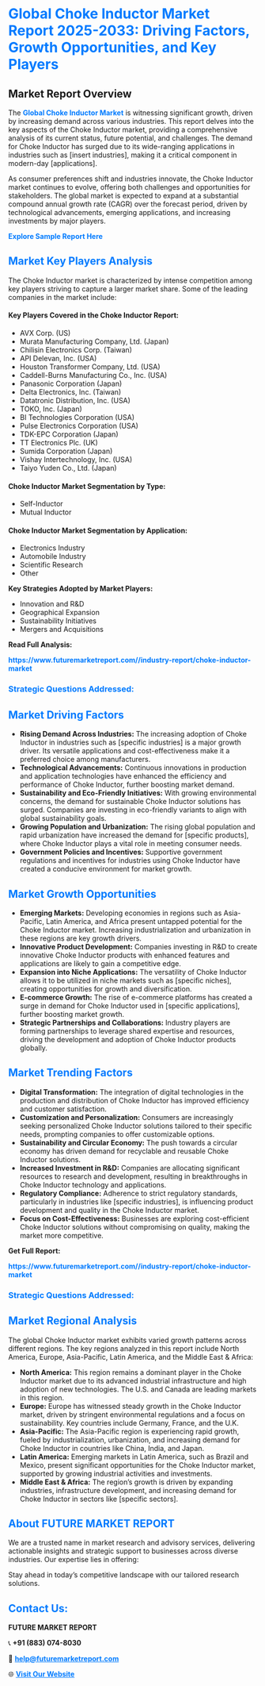 <h1 style="color: #007BFF;">Global Choke Inductor Market Report 2025-2033: Driving Factors, Growth Opportunities, and Key Players</h1>

<section id="overview">
<h2>Market Report Overview</h2>
<p>The <a href="https://www.futuremarketreport.com//industry-report/choke-inductor-market" style="color: #007BFF; text-decoration: none;"><strong>Global Choke Inductor Market</strong></a> is witnessing significant growth, driven by increasing demand across various industries. This report delves into the key aspects of the Choke Inductor market, providing a comprehensive analysis of its current status, future potential, and challenges. The demand for Choke Inductor has surged due to its wide-ranging applications in industries such as [insert industries], making it a critical component in modern-day [applications].</p>
<p>As consumer preferences shift and industries innovate, the Choke Inductor market continues to evolve, offering both challenges and opportunities for stakeholders. The global market is expected to expand at a substantial compound annual growth rate (CAGR) over the forecast period, driven by technological advancements, emerging applications, and increasing investments by major players.</p>
</section>

<section id="overview">
<p><a href="https://www.futuremarketreport.com//request-sample/reportId=76308" style="color: #007BFF; text-decoration: none;"><strong>Explore Sample Report Here</strong></a></p>
</section>

<section id="key-players">
<h2 style="color: #007BFF;">Market Key Players Analysis</h2>
<p>The Choke Inductor market is characterized by intense competition among key players striving to capture a larger market share. Some of the leading companies in the market include:</p>
<h4>Key Players Covered in the Choke Inductor Report:</h4>
<ul><li>AVX Corp. (US)</li><li>Murata Manufacturing Company, Ltd. (Japan)</li><li>Chilisin Electronics Corp. (Taiwan)</li><li>API Delevan, Inc. (USA)</li><li>Houston Transformer Company, Ltd. (USA)</li><li>Caddell-Burns Manufacturing Co., Inc. (USA)</li><li>Panasonic Corporation (Japan)</li><li>Delta Electronics, Inc. (Taiwan)</li><li>Datatronic Distribution, Inc. (USA)</li><li>TOKO, Inc. (Japan)</li><li>BI Technologies Corporation (USA)</li><li>Pulse Electronics Corporation (USA)</li><li>TDK-EPC Corporation (Japan)</li><li>TT Electronics Plc. (UK)</li><li>Sumida Corporation (Japan)</li><li>Vishay Intertechnology, Inc. (USA)</li><li>Taiyo Yuden Co., Ltd. (Japan)</li></ul>
<h4>Choke Inductor Market Segmentation by Type:</h4>
<ul><li>Self-Inductor</li><li>Mutual Inductor</li></ul>

<h4>Choke Inductor Market Segmentation by Application:</h4>
<ul><li>Electronics Industry</li><li>Automobile Industry</li><li>Scientific Research</li><li>Other</li></ul>
<p><strong>Key Strategies Adopted by Market Players:</strong></p>
<ul>
<li>Innovation and R&D</li>
<li>Geographical Expansion</li>
<li>Sustainability Initiatives</li>
<li>Mergers and Acquisitions</li>
</ul>
</section>

<section>
<p><strong>Read Full Analysis: </strong></p><a href="https://www.futuremarketreport.com//industry-report/choke-inductor-market" style="color: #007BFF; text-decoration: none;"><strong>https://www.futuremarketreport.com//industry-report/choke-inductor-market</strong></a>
<h3 style="color: #007BFF;">Strategic Questions Addressed:</h3>
</section>

<section id="driving-factors">
<h2 style="color: #007BFF;">Market Driving Factors</h2>
<ul>
<li><strong>Rising Demand Across Industries:</strong> The increasing adoption of Choke Inductor in industries such as [specific industries] is a major growth driver. Its versatile applications and cost-effectiveness make it a preferred choice among manufacturers.</li>
<li><strong>Technological Advancements:</strong> Continuous innovations in production and application technologies have enhanced the efficiency and performance of Choke Inductor, further boosting market demand.</li>
<li><strong>Sustainability and Eco-Friendly Initiatives:</strong> With growing environmental concerns, the demand for sustainable Choke Inductor solutions has surged. Companies are investing in eco-friendly variants to align with global sustainability goals.</li>
<li><strong>Growing Population and Urbanization:</strong> The rising global population and rapid urbanization have increased the demand for [specific products], where Choke Inductor plays a vital role in meeting consumer needs.</li>
<li><strong>Government Policies and Incentives:</strong> Supportive government regulations and incentives for industries using Choke Inductor have created a conducive environment for market growth.</li>
</ul>
</section>

<section id="growth-opportunities">
<h2 style="color: #007BFF;">Market Growth Opportunities</h2>
<ul>
<li><strong>Emerging Markets:</strong> Developing economies in regions such as Asia-Pacific, Latin America, and Africa present untapped potential for the Choke Inductor market. Increasing industrialization and urbanization in these regions are key growth drivers.</li>
<li><strong>Innovative Product Development:</strong> Companies investing in R&D to create innovative Choke Inductor products with enhanced features and applications are likely to gain a competitive edge.</li>
<li><strong>Expansion into Niche Applications:</strong> The versatility of Choke Inductor allows it to be utilized in niche markets such as [specific niches], creating opportunities for growth and diversification.</li>
<li><strong>E-commerce Growth:</strong> The rise of e-commerce platforms has created a surge in demand for Choke Inductor used in [specific applications], further boosting market growth.</li>
<li><strong>Strategic Partnerships and Collaborations:</strong> Industry players are forming partnerships to leverage shared expertise and resources, driving the development and adoption of Choke Inductor products globally.</li>
</ul>
</section>

<section id="trending-factors">
<h2 style="color: #007BFF;">Market Trending Factors</h2>
<ul>
<li><strong>Digital Transformation:</strong> The integration of digital technologies in the production and distribution of Choke Inductor has improved efficiency and customer satisfaction.</li>
<li><strong>Customization and Personalization:</strong> Consumers are increasingly seeking personalized Choke Inductor solutions tailored to their specific needs, prompting companies to offer customizable options.</li>
<li><strong>Sustainability and Circular Economy:</strong> The push towards a circular economy has driven demand for recyclable and reusable Choke Inductor solutions.</li>
<li><strong>Increased Investment in R&D:</strong> Companies are allocating significant resources to research and development, resulting in breakthroughs in Choke Inductor technology and applications.</li>
<li><strong>Regulatory Compliance:</strong> Adherence to strict regulatory standards, particularly in industries like [specific industries], is influencing product development and quality in the Choke Inductor market.</li>
<li><strong>Focus on Cost-Effectiveness:</strong> Businesses are exploring cost-efficient Choke Inductor solutions without compromising on quality, making the market more competitive.</li>
</ul>
</section>

<section>
<p><strong>Get Full Report: </strong></p><a href="https://www.futuremarketreport.com//industry-report/choke-inductor-market" style="color: #007BFF; text-decoration: none;"><strong>https://www.futuremarketreport.com//industry-report/choke-inductor-market</strong></a>
<h3 style="color: #007BFF;">Strategic Questions Addressed:</h3>
</section>


<section id="regional-analysis">
<h2 style="color: #007BFF;">Market Regional Analysis</h2>
<p>The global Choke Inductor market exhibits varied growth patterns across different regions. The key regions analyzed in this report include North America, Europe, Asia-Pacific, Latin America, and the Middle East & Africa:</p>
<ul>
<li><strong>North America:</strong> This region remains a dominant player in the Choke Inductor market due to its advanced industrial infrastructure and high adoption of new technologies. The U.S. and Canada are leading markets in this region.</li>
<li><strong>Europe:</strong> Europe has witnessed steady growth in the Choke Inductor market, driven by stringent environmental regulations and a focus on sustainability. Key countries include Germany, France, and the U.K.</li>
<li><strong>Asia-Pacific:</strong> The Asia-Pacific region is experiencing rapid growth, fueled by industrialization, urbanization, and increasing demand for Choke Inductor in countries like China, India, and Japan.</li>
<li><strong>Latin America:</strong> Emerging markets in Latin America, such as Brazil and Mexico, present significant opportunities for the Choke Inductor market, supported by growing industrial activities and investments.</li>
<li><strong>Middle East & Africa:</strong> The region’s growth is driven by expanding industries, infrastructure development, and increasing demand for Choke Inductor in sectors like [specific sectors].</li>
</ul>
</section>

<footer>
<h2 style="color: #007BFF;">About FUTURE MARKET REPORT</h2>
<p>We are a trusted name in market research and advisory services, delivering actionable insights and strategic support to businesses across diverse industries. Our expertise lies in offering:</p>

<p>Stay ahead in today’s competitive landscape with our tailored research solutions.</p>

<h2 style="color: #007BFF;">Contact Us:</h2>
<p><strong>FUTURE MARKET REPORT</strong></p>
<p>📞 <strong>+91 (883) 074-8030</strong></p>
<p>📧 <strong><a href="mailto:help@futuremarketreport.com" style="color: #007BFF;">help@futuremarketreport.com</a></strong></p>
<p>🌐 <strong><a href="https://www.futuremarketreport.com/" style="color: #007BFF;">Visit Our Website</a></strong></p>
</footer>